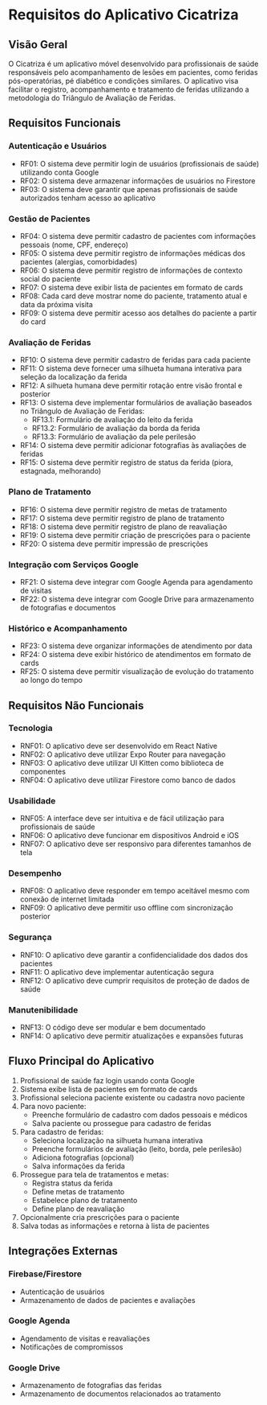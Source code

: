 # Requisitos do Aplicativo Cicatriza

## Visão Geral
O Cicatriza é um aplicativo móvel desenvolvido para profissionais de saúde responsáveis pelo acompanhamento de lesões em pacientes, como feridas pós-operatórias, pé diabético e condições similares. O aplicativo visa facilitar o registro, acompanhamento e tratamento de feridas utilizando a metodologia do Triângulo de Avaliação de Feridas.

## Requisitos Funcionais

### Autenticação e Usuários
- RF01: O sistema deve permitir login de usuários (profissionais de saúde) utilizando conta Google
- RF02: O sistema deve armazenar informações de usuários no Firestore
- RF03: O sistema deve garantir que apenas profissionais de saúde autorizados tenham acesso ao aplicativo

### Gestão de Pacientes
- RF04: O sistema deve permitir cadastro de pacientes com informações pessoais (nome, CPF, endereço)
- RF05: O sistema deve permitir registro de informações médicas dos pacientes (alergias, comorbidades)
- RF06: O sistema deve permitir registro de informações de contexto social do paciente
- RF07: O sistema deve exibir lista de pacientes em formato de cards
- RF08: Cada card deve mostrar nome do paciente, tratamento atual e data da próxima visita
- RF09: O sistema deve permitir acesso aos detalhes do paciente a partir do card

### Avaliação de Feridas
- RF10: O sistema deve permitir cadastro de feridas para cada paciente
- RF11: O sistema deve fornecer uma silhueta humana interativa para seleção da localização da ferida
- RF12: A silhueta humana deve permitir rotação entre visão frontal e posterior
- RF13: O sistema deve implementar formulários de avaliação baseados no Triângulo de Avaliação de Feridas:
  - RF13.1: Formulário de avaliação do leito da ferida
  - RF13.2: Formulário de avaliação da borda da ferida
  - RF13.3: Formulário de avaliação da pele perilesão
- RF14: O sistema deve permitir adicionar fotografias às avaliações de feridas
- RF15: O sistema deve permitir registro de status da ferida (piora, estagnada, melhorando)

### Plano de Tratamento
- RF16: O sistema deve permitir registro de metas de tratamento
- RF17: O sistema deve permitir registro de plano de tratamento
- RF18: O sistema deve permitir registro de plano de reavaliação
- RF19: O sistema deve permitir criação de prescrições para o paciente
- RF20: O sistema deve permitir impressão de prescrições

### Integração com Serviços Google
- RF21: O sistema deve integrar com Google Agenda para agendamento de visitas
- RF22: O sistema deve integrar com Google Drive para armazenamento de fotografias e documentos

### Histórico e Acompanhamento
- RF23: O sistema deve organizar informações de atendimento por data
- RF24: O sistema deve exibir histórico de atendimentos em formato de cards
- RF25: O sistema deve permitir visualização de evolução do tratamento ao longo do tempo

## Requisitos Não Funcionais

### Tecnologia
- RNF01: O aplicativo deve ser desenvolvido em React Native
- RNF02: O aplicativo deve utilizar Expo Router para navegação
- RNF03: O aplicativo deve utilizar UI Kitten como biblioteca de componentes
- RNF04: O aplicativo deve utilizar Firestore como banco de dados

### Usabilidade
- RNF05: A interface deve ser intuitiva e de fácil utilização para profissionais de saúde
- RNF06: O aplicativo deve funcionar em dispositivos Android e iOS
- RNF07: O aplicativo deve ser responsivo para diferentes tamanhos de tela

### Desempenho
- RNF08: O aplicativo deve responder em tempo aceitável mesmo com conexão de internet limitada
- RNF09: O aplicativo deve permitir uso offline com sincronização posterior

### Segurança
- RNF10: O aplicativo deve garantir a confidencialidade dos dados dos pacientes
- RNF11: O aplicativo deve implementar autenticação segura
- RNF12: O aplicativo deve cumprir requisitos de proteção de dados de saúde

### Manutenibilidade
- RNF13: O código deve ser modular e bem documentado
- RNF14: O aplicativo deve permitir atualizações e expansões futuras

## Fluxo Principal do Aplicativo

1. Profissional de saúde faz login usando conta Google
2. Sistema exibe lista de pacientes em formato de cards
3. Profissional seleciona paciente existente ou cadastra novo paciente
4. Para novo paciente:
   - Preenche formulário de cadastro com dados pessoais e médicos
   - Salva paciente ou prossegue para cadastro de feridas
5. Para cadastro de feridas:
   - Seleciona localização na silhueta humana interativa
   - Preenche formulários de avaliação (leito, borda, pele perilesão)
   - Adiciona fotografias (opcional)
   - Salva informações da ferida
6. Prossegue para tela de tratamentos e metas:
   - Registra status da ferida
   - Define metas de tratamento
   - Estabelece plano de tratamento
   - Define plano de reavaliação
7. Opcionalmente cria prescrições para o paciente
8. Salva todas as informações e retorna à lista de pacientes

## Integrações Externas

### Firebase/Firestore
- Autenticação de usuários
- Armazenamento de dados de pacientes e avaliações

### Google Agenda
- Agendamento de visitas e reavaliações
- Notificações de compromissos

### Google Drive
- Armazenamento de fotografias das feridas
- Armazenamento de documentos relacionados ao tratamento
